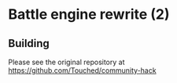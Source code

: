 # Battle engine rewrite (2)

## Building

Please see the original repository at https://github.com/Touched/community-hack